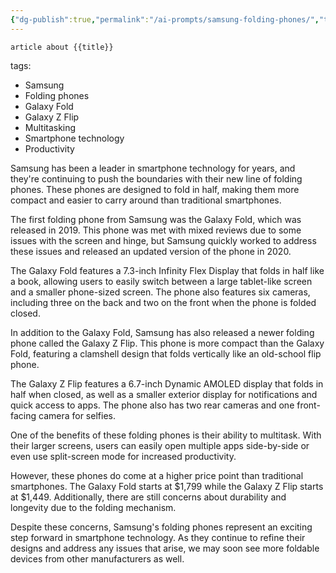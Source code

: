 ```yaml
---
{"dg-publish":true,"permalink":"/ai-prompts/samsung-folding-phones/","tags":["public","ai"],"noteIcon":"1","created":"2023-03-13T13:13:45.323+01:00","updated":"2023-03-13T22:18:40.885+01:00"}
---
```


```tg
article about {{title}}
```
tags:
- Samsung
- Folding phones
- Galaxy Fold
- Galaxy Z Flip
- Multitasking
- Smartphone technology 
- Productivity 


Samsung has been a leader in smartphone technology for years, and they're continuing to push the boundaries with their new line of folding phones. These phones are designed to fold in half, making them more compact and easier to carry around than traditional smartphones.

The first folding phone from Samsung was the Galaxy Fold, which was released in 2019. This phone was met with mixed reviews due to some issues with the screen and hinge, but Samsung quickly worked to address these issues and released an updated version of the phone in 2020.

The Galaxy Fold features a 7.3-inch Infinity Flex Display that folds in half like a book, allowing users to easily switch between a large tablet-like screen and a smaller phone-sized screen. The phone also features six cameras, including three on the back and two on the front when the phone is folded closed.

In addition to the Galaxy Fold, Samsung has also released a newer folding phone called the Galaxy Z Flip. This phone is more compact than the Galaxy Fold, featuring a clamshell design that folds vertically like an old-school flip phone.

The Galaxy Z Flip features a 6.7-inch Dynamic AMOLED display that folds in half when closed, as well as a smaller exterior display for notifications and quick access to apps. The phone also has two rear cameras and one front-facing camera for selfies.

One of the benefits of these folding phones is their ability to multitask. With their larger screens, users can easily open multiple apps side-by-side or even use split-screen mode for increased productivity.

However, these phones do come at a higher price point than traditional smartphones. The Galaxy Fold starts at $1,799 while the Galaxy Z Flip starts at $1,449. Additionally, there are still concerns about durability and longevity due to the folding mechanism.

Despite these concerns, Samsung's folding phones represent an exciting step forward in smartphone technology. As they continue to refine their designs and address any issues that arise, we may soon see more foldable devices from other manufacturers as well.